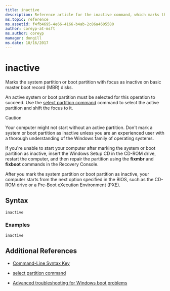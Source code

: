 ```yaml
---
title: inactive
description: Reference article for the inactive command, which marks the system partition or boot partition with focus as inactive on basic master boot record (MBR) disks.
ms.topic: reference
ms.assetid: f4fb4695-4e66-4166-b4ab-2c86a4605580
author: coreyp-at-msft
ms.author: coreyp
manager: dongill
ms.date: 10/16/2017
---
```


# inactive

Marks the system partition or boot partition with focus as inactive on basic master boot record (MBR) disks.

An active system or boot partition must be selected for this operation to succeed. Use the [select partition command](select-partition.md) command to select the active partition and shift the focus to it.

> [!CAUTION]
> Your computer might not start without an active partition. Don't mark a system or boot partition as inactive unless you are an experienced user with a thorough understanding of the Windows family of operating systems.<p>If you're unable to start your computer after marking the system or boot partition as inactive, insert the Windows Setup CD in the CD-ROM drive, restart the computer, and then repair the partition using the **fixmbr** and **fixboot** commands in the Recovery Console.
>
> After you mark the system partition or boot partition as inactive, your computer starts from the next option specified in the BIOS, such as the CD-ROM drive or a Pre-Boot eXecution Environment (PXE).

## Syntax

```
inactive
```

### Examples

```
inactive
```

## Additional References

- [Command-Line Syntax Key](command-line-syntax-key.md)

- [select partition command](select-partition.md)

- [Advanced troubleshooting for Windows boot problems](/windows/client-management/advanced-troubleshooting-boot-problems)
